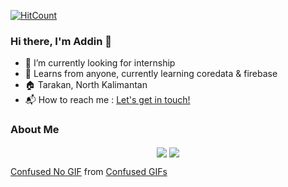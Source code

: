 [![HitCount](http://hits.dwyl.com/AddinDev/AddinDev.svg)](http://hits.dwyl.com/AddinDev/AddinDev)

### Hi there, I'm Addin 👋

- 🔭 I’m currently looking for internship
- 🌱 Learns from anyone, currently learning coredata & firebase
- 🏠 Tarakan, North Kalimantan
- 📬 How to reach me : <a href="mailto:addinsatria2004@gmail.com">Let's get in touch!</a>

### About Me
<p align="center">
  <img align="center" src="https://github-readme-stats.vercel.app/api?username=AddinDev&&show_icons=true&title_color=ffffff&icon_color=bb2acf&text_color=daf7dc&bg_color=151515">
  <img align="center" src="https://github-readme-stats.vercel.app/api/top-langs/?username=AddinDev&theme=radical&hide_langs_below=1&layout=compact">
 
</p>

<div class="tenor-gif-embed" data-postid="13134027" data-share-method="host" data-width="100%" data-aspect-ratio="1.3643835616438356"><a href="https://tenor.com/view/confused-no-nope-gif-13134027">Confused No GIF</a> from <a href="https://tenor.com/search/confused-gifs">Confused GIFs</a></div><script type="text/javascript" async src="https://tenor.com/embed.js"></script>

